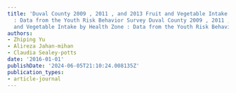 ```yaml
---
title: 'Duval County 2009 , 2011 , and 2013 Fruit and Vegetable Intake by Health Zone
  : Data from the Youth Risk Behavior Survey Duval County 2009 , 2011 , and 2013 Fruit
  and Vegetable Intake by Health Zone : Data from the Youth Risk Behavior Survey'
authors:
- Zhiping Yu
- Alireza Jahan-mihan
- Claudia Sealey-potts
date: '2016-01-01'
publishDate: '2024-06-05T21:10:24.008135Z'
publication_types:
- article-journal
---
```

